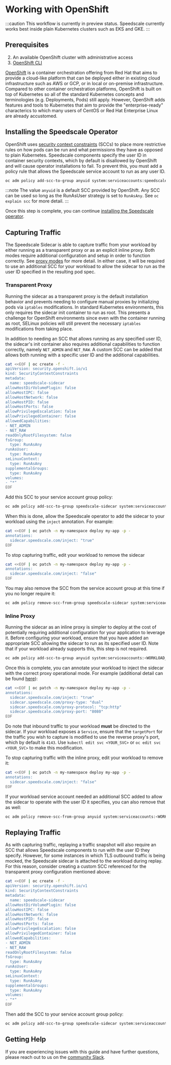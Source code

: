 # Working with OpenShift

:::caution
This workflow is currently in preview status. Speedscale currently works best inside plain Kubernetes clusters
such as EKS and GKE.
:::

## Prerequisites
2. An available OpenShift cluster with administrative access
3. [OpenShift CLI](https://docs.openshift.com/container-platform/4.11/cli_reference/openshift_cli/getting-started-cli.html)

[OpenShift](https://www.redhat.com/en/technologies/cloud-computing/openshift) is a container orchestration
offering from Red Hat that aims to provide a cloud-like platform that can be deployed either in existing cloud
infrastructure such as AWS or GCP, or in local or on-premise infrastructure. Compared to other container
orchestration platforms, OpenShift is built on top of Kubernetes so all of the standard Kubernetes concepts
and terminologies (e.g. Deployments, Pods) still apply. However, OpenShift adds features and tools to
Kubernetes that aim to provide the "enterprise-ready" characterics to which many users of CentOS or Red Hat
Enterprise Linux are already accustomed.

## Installing the Speedscale Operator

OpenShift uses [security context constraints](https://docs.openshift.com/container-platform/4.11/authentication/managing-security-context-constraints.html)
(SCCs) to place more restrictive rules on how pods can be run and what permissions they have as opposed to
plain Kubernetes. Speedscale components specify the user ID in container security contexts, which by default
is disallowed by OpenShift and will cause operator installations to fail. To prevent this, you must add a
policy rule that allows the Speedscale service account to run as any user ID.

```bash
oc adm policy add-scc-to-group anyuid system:serviceaccounts:speedscale
```

:::note
The value `anyuid` is a default SCC provided by OpenShift. Any SCC can be used so long as the RunAsUser
strategy is set to `RunAsAny`. See `oc explain scc` for more detail.
:::

Once this step is complete, you can continue [installing the Speedscale operator](../setup/install/kubernetes-operator.md).

## Capturing Traffic

The Speedscale Sidecar is able to capture traffic from your workload by either running as a transparent proxy
or as an explicit inline proxy. Both modes require additional configuration and setup in order to function
correctly. See [proxy modes](/setup/sidecar/proxy-modes/) for more detail. In either case, it will be
required to use an additional SCC for your workload to allow the sidecar to run as the user ID specified in
the resulting pod spec.

### Transparent Proxy

Running the sidecar as a transparent proxy is the default installation behavior and prevents needing to
configure manual proxies by initializing pods via `iptables` modifications. In standard Kubernetes
environments, this only requires the sidecar init container to run as root. This presents a challenge for
OpenShift environments since even with the container running as root, SELinux policies will still prevent the
necessary `iptables` modifications from taking place.

In addition to needing an SCC that allows running as any specified user ID, the sidecar's init container also
requires additional capabilities to function correctly, namely `NET_ADMIN` and `NET_RAW`. A custom SCC can be
added that allows both running with a specific user ID and the additional capabilities.

```bash
cat <<EOF | oc create -f -
apiVersion: security.openshift.io/v1
kind: SecurityContextConstraints
metadata:
  name: speedscale-sidecar
allowHostDirVolumePlugin: false
allowHostIPC: false
allowHostNetwork: false
allowHostPID: false
allowHostPorts: false
allowPrivilegeEscalation: false
allowPrivilegedContainer: false
allowedCapabilities:
- NET_ADMIN
- NET_RAW
readOnlyRootFilesystem: false
fsGroup:
  type: RunAsAny
runAsUser:
  type: RunAsAny
seLinuxContext:
  type: RunAsAny
supplementalGroups:
  type: RunAsAny
volumes:
- "*"
EOF
```

Add this SCC to your service account group policy:

```bash
oc adm policy add-scc-to-group speedscale-sidecar system:serviceaccounts:<WORKLOAD_NAMESPACE>
```

When this is done, allow the Speedscale operator to add the sidecar to your workload using the `inject`
annotation. For example:

```bash
cat <<EOF | oc patch -n my-namespace deploy my-app -p -
annotations:
  sidecar.speedscale.com/inject: "true"
EOF
```

To stop capturing traffic, edit your workload to remove the sidecar

```bash
cat <<EOF | oc patch -n my-namespace deploy my-app -p -
annotations:
  sidecar.speedscale.com/inject: "false"
EOF
```

You may also remove the SCC from the service account group at this time if you no longer require it:

```bash
oc adm policy remove-scc-from-group speedscale-sidecar system:serviceaccounts:<WORKLOAD_NAMESPACE>
```

### Inline Proxy

Running the sidecar as an inline proxy is simpler to deploy at the cost of potentially requiring additional
configuration for your application to leverage it. Before configuring your workload, ensure that you have
added an appropriate SCC allowing the sidecar to run as its specified user ID. Note that if your workload
already supports this, this step is not required.

```bash
oc adm policy add-scc-to-group anyuid system:serviceaccounts:<WORKLOAD_NAMESPACE>
```

Once this is complete, you can annotate your workload to inject the sidecar with the correct proxy operational
mode. For example (additional detail can be found [here](/setup/sidecar/proxy-modes/)):

```bash
cat <<EOF | oc patch -n my-namespace deploy my-app -p -
annotations:
  sidecar.speedscale.com/inject: "true"
  sidecar.speedscale.com/proxy-type: "dual"
  sidecar.speedscale.com/proxy-protocol: "tcp:http"
  sidecar.speedscale.com/proxy-port: "8080"
EOF
```

Do note that inbound traffic to your workload **must** be directed to the sidecar. If your workload exposes a
`Service`, ensure that the `targetPort` for the traffic you wish to capture is modified to use the reverse
proxy's port, which by default is `4143`. Use `kubectl edit svc <YOUR_SVC>` or `oc edit svc <YOUR_SVC>` to
make this modification.

To stop capturing traffic with the inline proxy, edit your workload to remove it:

```bash
cat <<EOF | oc patch -n my-namespace deploy my-app -p -
annotations:
  sidecar.speedscale.com/inject: "false"
EOF
```

If your workload service account needed an additional SCC added to allow the sidecar to operate with the user
ID it specifies, you can also remove that as well:

```bash
oc adm policy remove-scc-from-group anyuid system:serviceaccounts:<WORKLOAD_NAMESPACE>
```

## Replaying Traffic

As with capturing traffic, replaying a traffic snapshot will also require an SCC that allows Speedscale
components to run with the user ID they specify. However, for some instances in which TLS outbound traffic is
being mocked, the Speedscale sidecar is attached to the workload during replay. For this reason, consider
creating a custom SCC referenced for the transparent proxy configuration mentioned above:

```bash
cat <<EOF | oc create -f -
apiVersion: security.openshift.io/v1
kind: SecurityContextConstraints
metadata:
  name: speedscale-sidecar
allowHostDirVolumePlugin: false
allowHostIPC: false
allowHostNetwork: false
allowHostPID: false
allowHostPorts: false
allowPrivilegeEscalation: false
allowPrivilegedContainer: false
allowedCapabilities:
- NET_ADMIN
- NET_RAW
readOnlyRootFilesystem: false
fsGroup:
  type: RunAsAny
runAsUser:
  type: RunAsAny
seLinuxContext:
  type: RunAsAny
supplementalGroups:
  type: RunAsAny
volumes:
- "*"
EOF
```

Then add the SCC to your service account group policy:

```bash
oc adm policy add-scc-to-group speedscale-sidecar system:serviceaccounts:<WORKLOAD_NAMESPACE>
```

## Getting Help

If you are experiencing issues with this guide and have further questions, please reach out to us on the
[community Slack](https://slack.speedscale.com).
